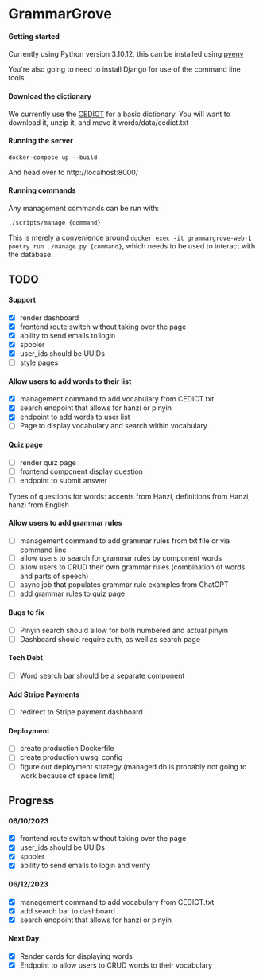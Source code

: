# GrammarGrove

#### Getting started

Currently using Python version 3.10.12, this can be installed using [pyenv](https://github.com/pyenv/pyenv)

You're also going to need to install Django for use of the command line tools.

#### Download the dictionary

We currently use the [CEDICT](https://www.mdbg.net/chinese/dictionary?page=cedict) for a basic dictionary. You will want to download it, unzip it, and move it words/data/cedict.txt

#### Running the server

```
docker-compose up --build
```

And head over to http://localhost:8000/

#### Running commands

Any management commands can be run with:

```
./scripts/manage {command}
```

This is merely a convenience around `docker exec -it grammargrove-web-1 poetry run ./manage.py {command}`, which needs to be used to interact with the database.

## TODO

#### Support
- [X] render dashboard
- [X] frontend route switch without taking over the page
- [X] ability to send emails to login
- [X] spooler
- [X] user_ids should be UUIDs
- [ ] style pages

#### Allow users to add words to their list
- [X] management command to add vocabulary from CEDICT.txt
- [X] search endpoint that allows for hanzi or pinyin
- [X] endpoint to add words to user list
- [ ] Page to display vocabulary and search within vocabulary

#### Quiz page
- [ ] render quiz page
- [ ] frontend component display question
- [ ] endpoint to submit answer

Types of questions for words: accents from Hanzi, definitions from Hanzi, hanzi from English

#### Allow users to add grammar rules
- [ ] management command to add grammar rules from txt file or via command line
- [ ] allow users to search for grammar rules by component words
- [ ] allow users to CRUD their own grammar rules (combination of words and parts of speech)
- [ ] async job that populates grammar rule examples from ChatGPT
- [ ] add grammar rules to quiz page

#### Bugs to fix
- [ ] Pinyin search should allow for both numbered and actual pinyin
- [ ] Dashboard should require auth, as well as search page

#### Tech Debt
- [ ] Word search bar should be a separate component

#### Add Stripe Payments
- [ ] redirect to Stripe payment dashboard

#### Deployment
- [ ] create production Dockerfile
- [ ] create production uwsgi config
- [ ] figure out deployment strategy (managed db is probably not going to work because of space limit)

## Progress

#### 06/10/2023
- [X] frontend route switch without taking over the page
- [X] user_ids should be UUIDs
- [X] spooler
- [X] ability to send emails to login and verify

#### 06/12/2023
- [X] management command to add vocabulary from CEDICT.txt
- [X] add search bar to dashboard
- [X] search endpoint that allows for hanzi or pinyin

#### Next Day
- [X] Render cards for displaying words
- [X] Endpoint to allow users to CRUD words to their vocabulary
